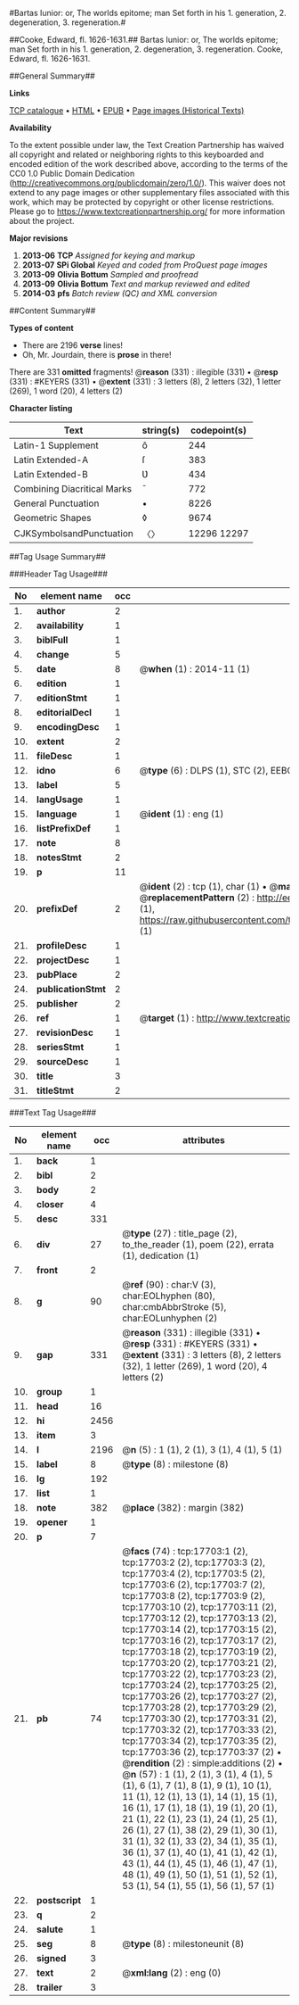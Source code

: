 #Bartas Iunior: or, The worlds epitome; man Set forth in his 1. generation, 2. degeneration, 3. regeneration.#

##Cooke, Edward, fl. 1626-1631.##
Bartas Iunior: or, The worlds epitome; man Set forth in his 1. generation, 2. degeneration, 3. regeneration.
Cooke, Edward, fl. 1626-1631.

##General Summary##

**Links**

[TCP catalogue](http://www.ota.ox.ac.uk/tcp/)  • 
[HTML](http://tei.it.ox.ac.uk/tcp/Texts-HTML/free/A19/A19254.html)  • 
[EPUB](http://tei.it.ox.ac.uk/tcp/Texts-EPUB/free/A19/A19254.epub) • 
[Page images (Historical Texts)](https://historicaltexts.jisc.ac.uk/eebo-99852386e)

**Availability**

To the extent possible under law, the Text Creation Partnership has waived all copyright and related or neighboring rights to this keyboarded and encoded edition of the work described above, according to the terms of the CC0 1.0 Public Domain Dedication (http://creativecommons.org/publicdomain/zero/1.0/). This waiver does not extend to any page images or other supplementary files associated with this work, which may be protected by copyright or other license restrictions. Please go to https://www.textcreationpartnership.org/ for more information about the project.

**Major revisions**

1. __2013-06__ __TCP__ *Assigned for keying and markup*
1. __2013-07__ __SPi Global__ *Keyed and coded from ProQuest page images*
1. __2013-09__ __Olivia Bottum__ *Sampled and proofread*
1. __2013-09__ __Olivia Bottum__ *Text and markup reviewed and edited*
1. __2014-03__ __pfs__ *Batch review (QC) and XML conversion*

##Content Summary##

**Types of content**

  * There are 2196 **verse** lines!
  * Oh, Mr. Jourdain, there is **prose** in there!

There are 331 **omitted** fragments! 
 @__reason__ (331) : illegible (331)  •  @__resp__ (331) : #KEYERS (331)  •  @__extent__ (331) : 3 letters (8), 2 letters (32), 1 letter (269), 1 word (20), 4 letters (2)

**Character listing**


|Text|string(s)|codepoint(s)|
|---|---|---|
|Latin-1 Supplement|ô|244|
|Latin Extended-A|ſ|383|
|Latin Extended-B|Ʋ|434|
|Combining             Diacritical Marks|̄|772|
|General Punctuation|•|8226|
|Geometric Shapes|◊|9674|
|CJKSymbolsandPunctuation|〈〉|12296 12297|

##Tag Usage Summary##

###Header Tag Usage###

|No|element name|occ|attributes|
|---|---|---|---|
|1.|__author__|2||
|2.|__availability__|1||
|3.|__biblFull__|1||
|4.|__change__|5||
|5.|__date__|8| @__when__ (1) : 2014-11 (1)|
|6.|__edition__|1||
|7.|__editionStmt__|1||
|8.|__editorialDecl__|1||
|9.|__encodingDesc__|1||
|10.|__extent__|2||
|11.|__fileDesc__|1||
|12.|__idno__|6| @__type__ (6) : DLPS (1), STC (2), EEBO-CITATION (1), PROQUEST (1), VID (1)|
|13.|__label__|5||
|14.|__langUsage__|1||
|15.|__language__|1| @__ident__ (1) : eng (1)|
|16.|__listPrefixDef__|1||
|17.|__note__|8||
|18.|__notesStmt__|2||
|19.|__p__|11||
|20.|__prefixDef__|2| @__ident__ (2) : tcp (1), char (1)  •  @__matchPattern__ (2) : ([0-9\-]+):([0-9IVX]+) (1), (.+) (1)  •  @__replacementPattern__ (2) : http://eebo.chadwyck.com/downloadtiff?vid=$1&page=$2 (1), https://raw.githubusercontent.com/textcreationpartnership/Texts/master/tcpchars.xml#$1 (1)|
|21.|__profileDesc__|1||
|22.|__projectDesc__|1||
|23.|__pubPlace__|2||
|24.|__publicationStmt__|2||
|25.|__publisher__|2||
|26.|__ref__|1| @__target__ (1) : http://www.textcreationpartnership.org/docs/. (1)|
|27.|__revisionDesc__|1||
|28.|__seriesStmt__|1||
|29.|__sourceDesc__|1||
|30.|__title__|3||
|31.|__titleStmt__|2||


###Text Tag Usage###

|No|element name|occ|attributes|
|---|---|---|---|
|1.|__back__|1||
|2.|__bibl__|2||
|3.|__body__|2||
|4.|__closer__|4||
|5.|__desc__|331||
|6.|__div__|27| @__type__ (27) : title_page (2), to_the_reader (1), poem (22), errata (1), dedication (1)|
|7.|__front__|2||
|8.|__g__|90| @__ref__ (90) : char:V (3), char:EOLhyphen (80), char:cmbAbbrStroke (5), char:EOLunhyphen (2)|
|9.|__gap__|331| @__reason__ (331) : illegible (331)  •  @__resp__ (331) : #KEYERS (331)  •  @__extent__ (331) : 3 letters (8), 2 letters (32), 1 letter (269), 1 word (20), 4 letters (2)|
|10.|__group__|1||
|11.|__head__|16||
|12.|__hi__|2456||
|13.|__item__|3||
|14.|__l__|2196| @__n__ (5) : 1 (1), 2 (1), 3 (1), 4 (1), 5 (1)|
|15.|__label__|8| @__type__ (8) : milestone (8)|
|16.|__lg__|192||
|17.|__list__|1||
|18.|__note__|382| @__place__ (382) : margin (382)|
|19.|__opener__|1||
|20.|__p__|7||
|21.|__pb__|74| @__facs__ (74) : tcp:17703:1 (2), tcp:17703:2 (2), tcp:17703:3 (2), tcp:17703:4 (2), tcp:17703:5 (2), tcp:17703:6 (2), tcp:17703:7 (2), tcp:17703:8 (2), tcp:17703:9 (2), tcp:17703:10 (2), tcp:17703:11 (2), tcp:17703:12 (2), tcp:17703:13 (2), tcp:17703:14 (2), tcp:17703:15 (2), tcp:17703:16 (2), tcp:17703:17 (2), tcp:17703:18 (2), tcp:17703:19 (2), tcp:17703:20 (2), tcp:17703:21 (2), tcp:17703:22 (2), tcp:17703:23 (2), tcp:17703:24 (2), tcp:17703:25 (2), tcp:17703:26 (2), tcp:17703:27 (2), tcp:17703:28 (2), tcp:17703:29 (2), tcp:17703:30 (2), tcp:17703:31 (2), tcp:17703:32 (2), tcp:17703:33 (2), tcp:17703:34 (2), tcp:17703:35 (2), tcp:17703:36 (2), tcp:17703:37 (2)  •  @__rendition__ (2) : simple:additions (2)  •  @__n__ (57) : 1 (1), 2 (1), 3 (1), 4 (1), 5 (1), 6 (1), 7 (1), 8 (1), 9 (1), 10 (1), 11 (1), 12 (1), 13 (1), 14 (1), 15 (1), 16 (1), 17 (1), 18 (1), 19 (1), 20 (1), 21 (1), 22 (1), 23 (1), 24 (1), 25 (1), 26 (1), 27 (1), 38 (2), 29 (1), 30 (1), 31 (1), 32 (1), 33 (2), 34 (1), 35 (1), 36 (1), 37 (1), 40 (1), 41 (1), 42 (1), 43 (1), 44 (1), 45 (1), 46 (1), 47 (1), 48 (1), 49 (1), 50 (1), 51 (1), 52 (1), 53 (1), 54 (1), 55 (1), 56 (1), 57 (1)|
|22.|__postscript__|1||
|23.|__q__|2||
|24.|__salute__|1||
|25.|__seg__|8| @__type__ (8) : milestoneunit (8)|
|26.|__signed__|3||
|27.|__text__|2| @__xml:lang__ (2) : eng (0)|
|28.|__trailer__|3||
